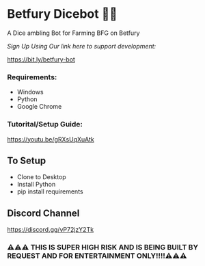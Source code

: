 # Betfury Dicebot 🎲🎲
 A Dice ambling Bot for Farming BFG on Betfury

*Sign Up Using Our link here to support development:*

https://bit.ly/betfury-bot

### Requirements:
- Windows
- Python
- Google Chrome


### Tutorital/Setup Guide:
https://youtu.be/gRXsUqXuAtk

## To Setup 
- Clone to Desktop
- Install Python 
- pip install requirements

## Discord Channel 

https://discord.gg/vP72jzY2Tk




### ⚠️⚠️⚠️ THIS IS SUPER HIGH RISK AND IS BEING BUILT BY REQUEST AND FOR ENTERTAINMENT ONLY!!!!⚠️⚠️⚠️
